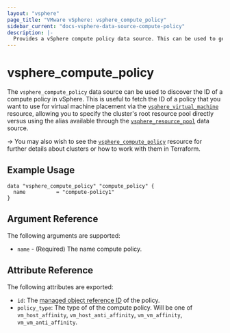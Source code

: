 ```yaml
---
layout: "vsphere"
page_title: "VMware vSphere: vsphere_compute_policy"
sidebar_current: "docs-vsphere-data-source-compute-policy"
description: |-
  Provides a vSphere compute policy data source. This can be used to get the general attributes of a vSphere compute policy.
---
```


# vsphere\_compute\_policy

The `vsphere_compute_policy` data source can be used to discover the ID of a
compute policy in vSphere. This is useful to fetch the ID of a policy that you want
to use for virtual machine placement via the
[`vsphere_virtual_machine`][docs-virtual-machine-resource] resource, allowing
you to specify the cluster's root resource pool directly versus using the alias
available through the [`vsphere_resource_pool`][docs-resource-pool-data-source]
data source.

[docs-virtual-machine-resource]: /docs/providers/vsphere/r/virtual_machine.html
[docs-resource-pool-data-source]: /docs/providers/vsphere/d/resource_pool.html

-> You may also wish to see the
[`vsphere_compute_policy`][docs-compute-policy-resource] resource for further
details about clusters or how to work with them in Terraform.

[docs-compute-policy-resource]: /docs/providers/vsphere/r/compute_policy.html

## Example Usage

```hcl
data "vsphere_compute_policy" "compute_policy" {
  name          = "compute-policy1"
}
```

## Argument Reference

The following arguments are supported:

* `name` - (Required) The name compute policy.

[docs-about-morefs]: /docs/providers/vsphere/index.html#use-of-managed-object-references-by-the-vsphere-provider

## Attribute Reference

The following attributes are exported:

* `id`: The [managed object reference ID][docs-about-morefs] of the policy.
* `policy_type`: The type of of the compute policy. Will be one of
  `vm_host_affinity`, `vm_host_anti_affinity`, `vm_vm_affinity`, `vm_vm_anti_affinity`.